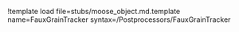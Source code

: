 !template load file=stubs/moose_object.md.template name=FauxGrainTracker syntax=/Postprocessors/FauxGrainTracker